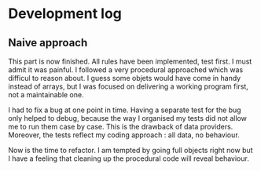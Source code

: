 # Development log

## Naive approach 
This part is now finished. All rules have been implemented, test first. I must admit it was painful.
I followed a very procedural approached which was difficul to reason about. 
I guess some objets would have come in handy instead of arrays, but I was focused on delivering 
a working program first, not a maintainable one.

I had to fix a bug at one point in time. Having a separate test for the bug only helped to 
debug, because the way I organised my tests did not allow me to run them case by case. This 
is the drawback of data providers. Moreover, the tests reflect my coding approach : all data, 
no behaviour.

Now is the time to refactor. I am tempted by going full objects right now but I have a feeling 
that cleaning up the procedural code will reveal behaviour.
